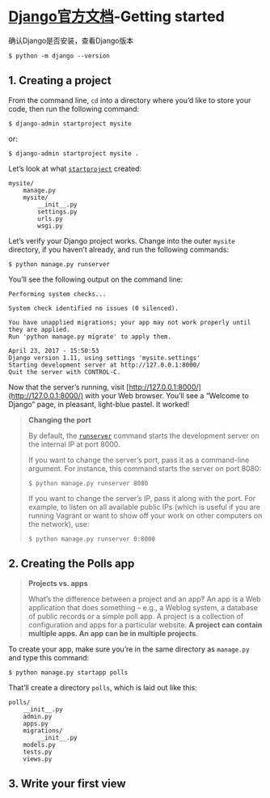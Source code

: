 # [Django官方文档](https://docs.djangoproject.com/en/1.11/)-Getting started

确认Django是否安装，查看Django版本
```shell
$ python -m django --version
```
## 1. Creating a project

From the command line, `cd` into a directory where you’d like to store your code, then run the following command:

```shell
$ django-admin startproject mysite
```

or:

```shell
$ django-admin startproject mysite .
```

Let’s look at what [`startproject`](https://docs.djangoproject.com/en/1.11/ref/django-admin/#django-admin-startproject) created:

```
mysite/
    manage.py
    mysite/
        __init__.py
        settings.py
        urls.py
        wsgi.py
```

Let’s verify your Django project works. Change into the outer `mysite` directory, if you haven’t already, and run the following commands:

```shell
$ python manage.py runserver
```

You’ll see the following output on the command line:

```
Performing system checks...

System check identified no issues (0 silenced).

You have unapplied migrations; your app may not work properly until they are applied.
Run 'python manage.py migrate' to apply them.

April 23, 2017 - 15:50:53
Django version 1.11, using settings 'mysite.settings'
Starting development server at http://127.0.0.1:8000/
Quit the server with CONTROL-C.
```

Now that the server’s running, visit [http://127.0.0.1:8000/](http://127.0.0.1:8000/) with your Web browser. You’ll see a “Welcome to Django” page, in pleasant, light-blue pastel. It worked!

> **Changing the port**
>
> By default, the [`runserver`](https://docs.djangoproject.com/en/1.11/ref/django-admin/#django-admin-runserver) command starts the development server on the internal IP at port 8000.
>
> If you want to change the server’s port, pass it as a command-line argument. For instance, this command starts the server on port 8080:
>
> ```shell
> $ python manage.py runserver 8080
> ```
>
> If you want to change the server’s IP, pass it along with the port. For example, to listen on all available public IPs (which is useful if you are running Vagrant or want to show off your work on other computers on the network), use:
>
> ```shell
> $ python manage.py runserver 0:8000
> ```

## 2. Creating the Polls app

> **Projects vs. apps**
>
> What’s the difference between a project and an app? An app is a Web application that does something – e.g., a Weblog system, a database of public records or a simple poll app. A project is a collection of configuration and apps for a particular website. **A project can contain multiple apps. An app can be in multiple projects**.

To create your app, make sure you’re in the same directory as `manage.py` and type this command:

```shell
$ python manage.py startapp polls
```

That’ll create a directory `polls`, which is laid out like this:

```
polls/
    __init__.py
    admin.py
    apps.py
    migrations/
        __init__.py
    models.py
    tests.py
    views.py
```

## 3. Write your first view

